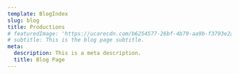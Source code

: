 ```yaml
---
template: BlogIndex
slug: blog
title: Productions
# featuredImage: 'https://ucarecdn.com/b6254577-26bf-4b79-aa9b-f3793e2aebdc/'
# subtitle: This is the blog page subtitle.
meta:
  description: This is a meta description.
  title: Blog Page
---
```


